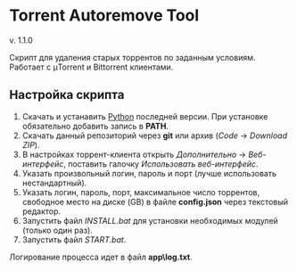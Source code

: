 # Torrent Autoremove Tool


v. 1.1.0

Скрипт для удаления старых торрентов по заданным условиям. 
Работает с μTorrent и Bittorrent клиентами. 


## Настройка скрипта
1. Скачать и устанавить [Python](https://www.python.org/downloads/) последней версии. При установке обязательно добавить запись в **PATH**.
2. Скачать данный репозиторий через **git** или архив (_Code_ -> _Download ZIP_).
3. В настройках торрент-клиента открыть _Дополнительно_ -> _Веб-интерфейс_, поставить галочку _Использовать веб-интерфейс_. 
4. Указать произвольный логин, пароль и порт (лучше использовать нестандартный).
5. Указать логин, пароль, порт, максимальное число торрентов, свободное место на диске (GB) в файле **config.json** через текстовый редактор.
6. Запустить файл _INSTALL.bat_ для установки необходимых модулей (только один раз).
7. Запустить файл _START.bat_.

Логирование процесса идет в файл **app\log.txt**.
